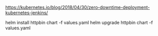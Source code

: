 https://kubernetes.io/blog/2018/04/30/zero-downtime-deployment-kubernetes-jenkins/

helm install httpbin chart -f values.yaml
helm upgrade httpbin chart -f values.yaml